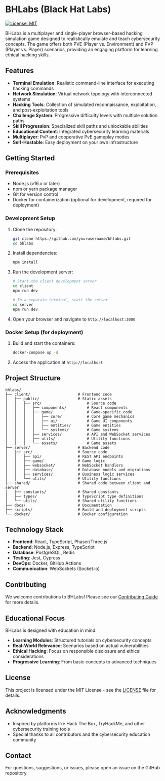 # BHLabs (Black Hat Labs)

[![License: MIT](https://img.shields.io/badge/License-MIT-blue.svg)](https://opensource.org/licenses/MIT)

BHLabs is a multiplayer and single-player browser-based hacking simulation game designed to realistically emulate and teach cybersecurity concepts. The game offers both PVE (Player vs. Environment) and PVP (Player vs. Player) scenarios, providing an engaging platform for learning ethical hacking skills.

## Features

- **Terminal Emulation**: Realistic command-line interface for executing hacking commands
- **Network Simulation**: Virtual network topology with interconnected systems
- **Hacking Tools**: Collection of simulated reconnaissance, exploitation, and post-exploitation tools
- **Challenge System**: Progressive difficulty levels with multiple solution paths
- **Skill Progression**: Specialized skill paths and unlockable abilities
- **Educational Content**: Integrated cybersecurity learning materials
- **Multiplayer**: PvP and cooperative PvE gameplay modes
- **Self-Hostable**: Easy deployment on your own infrastructure

## Getting Started

### Prerequisites

- Node.js (v16.x or later)
- npm or yarn package manager
- Git for version control
- Docker for containerization (optional for development, required for deployment)

### Development Setup

1. Clone the repository:
   ```bash
   git clone https://github.com/yourusername/bhlabs.git
   cd bhlabs
   ```

2. Install dependencies:
   ```bash
   npm install
   ```

3. Run the development server:
   ```bash
   # Start the client development server
   cd client
   npm run dev

   # In a separate terminal, start the server
   cd server
   npm run dev
   ```

4. Open your browser and navigate to `http://localhost:3000`

### Docker Setup (for deployment)

1. Build and start the containers:
   ```bash
   docker-compose up -d
   ```

2. Access the application at `http://localhost`

## Project Structure

```
bhlabs/
├── client/                     # Frontend code
│   ├── public/                 # Static assets
│   │   ├── src/                    # Source code
│   │   │   ├── components/         # React components
│   │   │   ├── game/               # Game-specific code
│   │   │   │   ├── core/           # Core game mechanics
│   │   │   │   ├── ui/             # Game UI components
│   │   │   │   ├── entities/       # Game entities
│   │   │   │   └── systems/        # Game systems
│   │   │   ├── services/           # API and WebSocket services
│   │   │   ├── utils/              # Utility functions
│   │   │   └── assets/             # Game assets
├── server/                     # Backend code
│   ├── src/                    # Source code
│   │   ├── api/                # REST API endpoints
│   │   ├── game/               # Game logic
│   │   ├── websocket/          # WebSocket handlers
│   │   ├── database/           # Database models and migrations
│   │   ├── services/           # Business logic services
│   │   └── utils/              # Utility functions
├── shared/                     # Shared code between client and server
│   ├── constants/              # Shared constants
│   ├── types/                  # TypeScript type definitions
│   └── utils/                  # Shared utility functions
├── docs/                       # Documentation
├── scripts/                    # Build and deployment scripts
└── docker/                     # Docker configuration
```

## Technology Stack

- **Frontend**: React, TypeScript, Phaser/Three.js
- **Backend**: Node.js, Express, TypeScript
- **Database**: PostgreSQL, Redis
- **Testing**: Jest, Cypress
- **DevOps**: Docker, GitHub Actions
- **Communication**: WebSockets (Socket.io)

## Contributing

We welcome contributions to BHLabs! Please see our [Contributing Guide](CONTRIBUTING.md) for more details.

## Educational Focus

BHLabs is designed with education in mind:

- **Learning Modules**: Structured tutorials on cybersecurity concepts
- **Real-World Relevance**: Scenarios based on actual vulnerabilities
- **Ethical Hacking**: Focus on responsible disclosure and ethical considerations
- **Progressive Learning**: From basic concepts to advanced techniques

## License

This project is licensed under the MIT License - see the [LICENSE](LICENSE) file for details.

## Acknowledgments

- Inspired by platforms like Hack The Box, TryHackMe, and other cybersecurity training tools
- Special thanks to all contributors and the cybersecurity education community

## Contact

For questions, suggestions, or issues, please open an issue on the GitHub repository.
